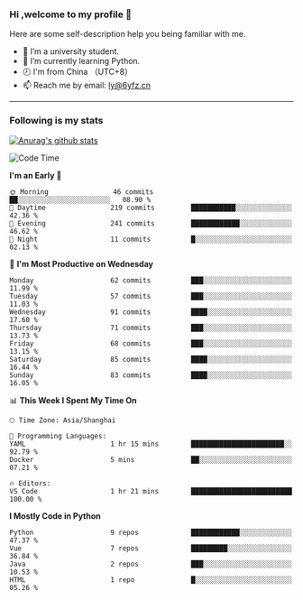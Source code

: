 ### Hi ,welcome to my profile 👋
Here are some self-description help you being familiar with me.
<!--
**liuyunfz/liuyunfz** is a ✨ _special_ ✨ repository because its `README.md` (this file) appears on your GitHub profile.
- 👯 I’m looking to collaborate on ...
- 🤔 I’m looking for help with ...
Here are some ideas to get you started:
-->
- 🏫 I’m a university student.
- 💪 I’m currently learning Python.
- 🕗 I'm from China （UTC+8）
- 📫 Reach me by email: [ly@6yfz.cn](mailto:ly@6yfz.cn)
  
---
### Following is my stats
  
[![Anurag's github stats](https://github-readme-stats.vercel.app/api?username=liuyunfz)](https://github.com/anuraghazra/github-readme-stats)
  
<!--START_SECTION:waka-->
![Code Time](http://img.shields.io/badge/Code%20Time-433%20hrs%205%20mins-blue)

**I'm an Early 🐤** 

```text
🌞 Morning                46 commits          ██░░░░░░░░░░░░░░░░░░░░░░░   08.90 % 
🌆 Daytime                219 commits         ███████████░░░░░░░░░░░░░░   42.36 % 
🌃 Evening                241 commits         ████████████░░░░░░░░░░░░░   46.62 % 
🌙 Night                  11 commits          █░░░░░░░░░░░░░░░░░░░░░░░░   02.13 % 
```
📅 **I'm Most Productive on Wednesday** 

```text
Monday                   62 commits          ███░░░░░░░░░░░░░░░░░░░░░░   11.99 % 
Tuesday                  57 commits          ███░░░░░░░░░░░░░░░░░░░░░░   11.03 % 
Wednesday                91 commits          ████░░░░░░░░░░░░░░░░░░░░░   17.60 % 
Thursday                 71 commits          ███░░░░░░░░░░░░░░░░░░░░░░   13.73 % 
Friday                   68 commits          ███░░░░░░░░░░░░░░░░░░░░░░   13.15 % 
Saturday                 85 commits          ████░░░░░░░░░░░░░░░░░░░░░   16.44 % 
Sunday                   83 commits          ████░░░░░░░░░░░░░░░░░░░░░   16.05 % 
```


📊 **This Week I Spent My Time On** 

```text
🕑︎ Time Zone: Asia/Shanghai

💬 Programming Languages: 
YAML                     1 hr 15 mins        ███████████████████████░░   92.79 % 
Docker                   5 mins              ██░░░░░░░░░░░░░░░░░░░░░░░   07.21 % 

🔥 Editors: 
VS Code                  1 hr 21 mins        █████████████████████████   100.00 % 
```

**I Mostly Code in Python** 

```text
Python                   9 repos             ████████████░░░░░░░░░░░░░   47.37 % 
Vue                      7 repos             █████████░░░░░░░░░░░░░░░░   36.84 % 
Java                     2 repos             ███░░░░░░░░░░░░░░░░░░░░░░   10.53 % 
HTML                     1 repo              █░░░░░░░░░░░░░░░░░░░░░░░░   05.26 % 
```




<!--END_SECTION:waka-->
